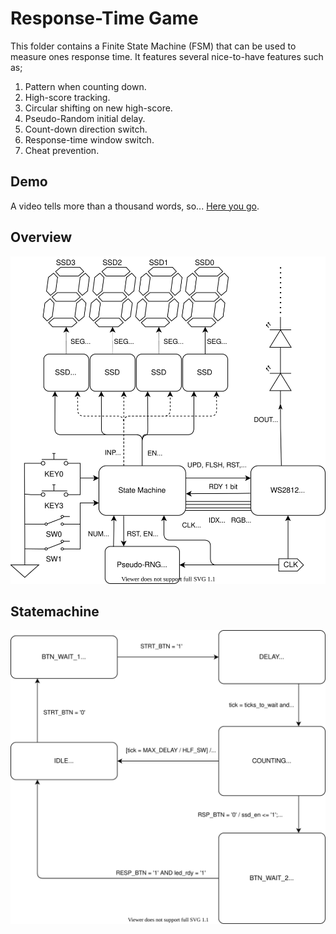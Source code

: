 # Response-Time Game
This folder contains a Finite State Machine (FSM) that can be used to measure ones response time. It features several nice-to-have features such as;

1. Pattern when counting down.
2. High-score tracking.
3. Circular shifting on new high-score.
4. Pseudo-Random initial delay.
5. Count-down direction switch.
6. Response-time window switch.
7. Cheat prevention.

## Demo
A video tells more than a thousand words, so... [Here you go](https://nextcloud.jvkran.com/index.php/s/zJc9C5rL8m64Aee). 

## Overview

![Overview](doc/overview.svg "Overview")

## Statemachine

![State-Transition Diagram](doc/State-Transition-Diagram.svg "State-Transition Diagram")